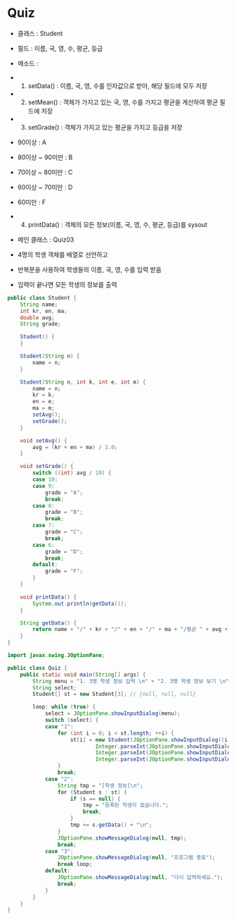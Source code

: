 # Quiz

 * 클래스 : Student

 * 필드 : 이름, 국, 영, 수, 평균, 등급

 * 메소드 : 

 * 1) setData() : 이름, 국, 영, 수를 인자값으로 받아, 해당 필드에 모두 저장

 * 2) setMean() : 객체가 가지고 있는 국, 영, 수를 가지고 평균을 계산하여 평균 필드에 저장

 * 3) setGrade() : 객체가 가지고 있는 평균을 가지고 등급을 저장 

 * 90이상 : A

 * 80이상 ~ 90미만 : B

 * 70이상 ~ 80미만 : C

 * 60이상 ~ 70미만 : D

 * 60미만 : F

 * 4) printData() : 객체의 모든 정보(이름, 국, 영, 수, 평균, 등급)를 sysout

   

 * 메인 클래스 : Quiz03

 * 4명의 학생 객체를 배열로 선언하고 

 * 반복문을 사용하여 학생들의 이름, 국, 영, 수를 입력 받음

 * 입력이 끝나면 모든 학생의 정보를 출력

```java
public class Student {
	String name;
	int kr, en, ma;
	double avg;
	String grade;

	Student() {
	}

	Student(String n) {
		name = n;
	}

	Student(String n, int k, int e, int m) {
		name = n;
		kr = k;
		en = e;
		ma = m;
		setAvg();
		setGrade();
	}

	void setAvg() {
		avg = (kr + en + ma) / 3.0;
	}

	void setGrade() {
		switch ((int) avg / 10) {
		case 10:
		case 9:
			grade = "A";
			break;
		case 8:
			grade = "B";
			break;
		case 7:
			grade = "C";
			break;
		case 6:
			grade = "D";
			break;
		default:
			grade = "F";
		}
	}

	void printData() {
		System.out.println(getData());
	}

	String getData() {
		return name + "/" + kr + "/" + en + "/" + ma + "/평균 " + avg + "등급 " + grade;
	}
}
```

```java
import javax.swing.JOptionPane;

public class Quiz {
	public static void main(String[] args) {
		String menu = "1. 3명 학생 정보 입력 \n" + "2. 3명 학생 정보 보기 \n" + "3. 종료 ";
		String select;
		Student[] st = new Student[3]; // {null, null, null}

		loop: while (true) {
			select = JOptionPane.showInputDialog(menu);
			switch (select) {
			case "1":
				for (int i = 0; i < st.length; ++i) {
					st[i] = new Student(JOptionPane.showInputDialog((i + 1) + "번 학생 이름"),
							Integer.parseInt(JOptionPane.showInputDialog((i + 1) + "번 학생 국어")),
							Integer.parseInt(JOptionPane.showInputDialog((i + 1) + "번 학생 영어")),
							Integer.parseInt(JOptionPane.showInputDialog((i + 1) + "번 학생 수학")));
				}
				break;
			case "2":
				String tmp = "[학생 정보]\n";
				for (Student s : st) {
					if (s == null) {
						tmp = "등록된 학생이 없습니다.";
						break;
					}
					tmp += s.getData() + "\n";
				}
				JOptionPane.showMessageDialog(null, tmp);
				break;
			case "3":
				JOptionPane.showMessageDialog(null, "프로그램 종료");
				break loop;
			default:
				JOptionPane.showMessageDialog(null, "다시 입력하세요.");
				break;
			}
		}
	}
}
```

